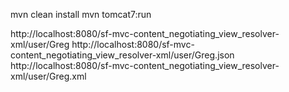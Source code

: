 mvn clean install
mvn tomcat7:run

http://localhost:8080/sf-mvc-content_negotiating_view_resolver-xml/user/Greg
http://localhost:8080/sf-mvc-content_negotiating_view_resolver-xml/user/Greg.json
http://localhost:8080/sf-mvc-content_negotiating_view_resolver-xml/user/Greg.xml

